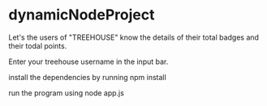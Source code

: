 # dynamicNodeProject


Let's the users of "TREEHOUSE" know the details of their total badges and their todal points.

Enter your treehouse username in the input bar.

install the dependencies by running npm install


run the program using node app.js
